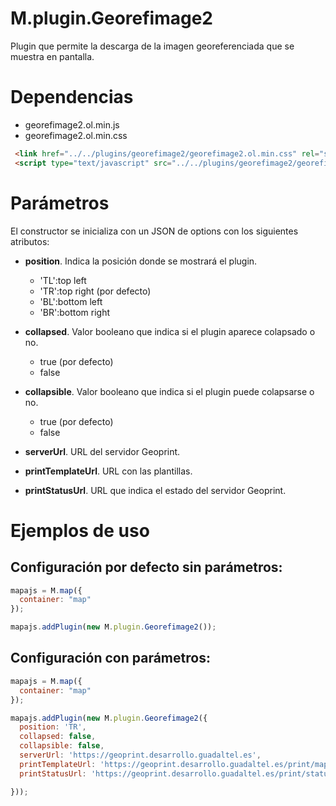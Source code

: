 # M.plugin.Georefimage2


Plugin que permite la descarga de la imagen georeferenciada que se muestra en pantalla.

# Dependencias

- georefimage2.ol.min.js
- georefimage2.ol.min.css

```html
 <link href="../../plugins/georefimage2/georefimage2.ol.min.css" rel="stylesheet" />
 <script type="text/javascript" src="../../plugins/georefimage2/georefimage2.ol.min.js"></script>
```

# Parámetros

El constructor se inicializa con un JSON de options con los siguientes atributos:

- **position**. Indica la posición donde se mostrará el plugin.
  - 'TL':top left 
  - 'TR':top right (por defecto)
  - 'BL':bottom left 
  - 'BR':bottom right

- **collapsed**. Valor booleano que indica si el plugin aparece colapsado o no.
  - true (por defecto)
  - false

- **collapsible**. Valor booleano que indica si el plugin puede colapsarse o no.
  - true (por defecto)
  - false

- **serverUrl**. URL del servidor Geoprint.

- **printTemplateUrl**. URL con las plantillas.

- **printStatusUrl**. URL que indica el estado del servidor Geoprint.


# Ejemplos de uso

## Configuración por defecto sin parámetros:
```javascript
mapajs = M.map({
  container: "map"
});

mapajs.addPlugin(new M.plugin.Georefimage2());
```
## Configuración con parámetros:
```javascript
mapajs = M.map({
  container: "map"
});

mapajs.addPlugin(new M.plugin.Georefimage2({
  position: 'TR',
  collapsed: false,
  collapsible: false,
  serverUrl: 'https://geoprint.desarrollo.guadaltel.es',
  printTemplateUrl: 'https://geoprint.desarrollo.guadaltel.es/print/mapexport',
  printStatusUrl: 'https://geoprint.desarrollo.guadaltel.es/print/status',

}));